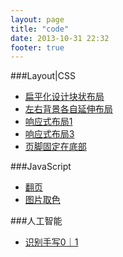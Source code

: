 ```yaml
---
layout: page
title: "code"
date: 2013-10-31 22:32
footer: true
---
```

###Layout|CSS
* [扁平化设计块状布局](http://coffeexu.github.io/Code/gird.html)
* [左右背景各自延伸布局](http://coffeexu.github.io/Code/repeatXY.html)
* [响应式布局1](http://coffeexu.github.io/Code/response1.html)
* [响应式布局3](http://coffeexu.github.io/Code/response3.html)
* [页脚固定在底部](http://coffeexu.github.io/Code/keepBtm.html)

###JavaScript
* [翻页](http://coffeexu.github.io/Code/slide.html)
* [图片取色](http://coffeexu.github.io/Code/getColor.html)

###人工智能
* [识别手写0｜1](http://coffeexu.github.io/Code/learn01.html)

<!-- * [响应式布局2](http://coffeexu.github.io/Code/response2.html) -->